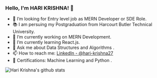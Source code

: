 ### Hello, I'm HARI KRISHNA! 👋


- 🤔 I’m looking for Entry level job as MERN Developer or SDE Role.
- :books: I am persuing my Postgraduation from Harcourt Butler Technical University.
- 🔭 I’m currently working on MERN Development. 
- 🌱 I’m currently learning React.js. 
- 💬 Ask me about Data Structures and Algorithms .
- 📫 How to reach me: [LinkedIn - @hari-krishna27](https://www.linkedin.com/in/hari-krishna27/)
- :page_facing_up: Certifications: Machine Learning and Python .

![Hari Krishna's github stats](https://github-readme-stats.vercel.app/api?username=imkrishna27&show_icons=true&theme=dracula)
